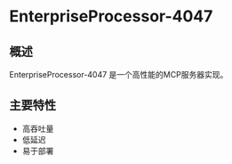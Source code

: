 # EnterpriseProcessor-4047

## 概述

EnterpriseProcessor-4047 是一个高性能的MCP服务器实现。

## 主要特性

- 高吞吐量
- 低延迟
- 易于部署
